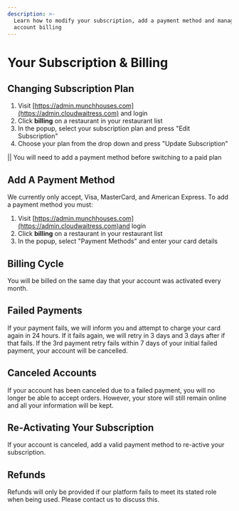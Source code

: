 ```yaml
---
description: >-
  Learn how to modify your subscription, add a payment method and manage your
  account billing
---
```


# Your Subscription & Billing

## Changing Subscription Plan

1. Visit [https://admin.munchhouses.com](https://admin.cloudwaitress.com) and login
2. Click **billing** on a restaurant in your restaurant list
3. In the popup, select your subscription plan and press "Edit Subscription"
4. Choose your plan from the drop down and press "Update Subscription"

\|\| You will need to add a payment method before switching to a paid plan

## Add A Payment Method

We currently only accept, Visa, MasterCard, and American Express. To add a payment method you must:

1. Visit [https://admin.munchhouses.com](https://admin.cloudwaitress.com)and login
2. Click **billing** on a restaurant in your restaurant list
3. In the popup, select "Payment Methods" and enter your card details

## Billing Cycle

You will be billed on the same day that your account was activated every month.

## Failed Payments

If your payment fails, we will inform you and attempt to charge your card again in 24 hours. If it fails again, we will retry in 3 days and 3 days after if that fails. If the 3rd payment retry fails within 7 days of your initial failed payment, your account will be cancelled.

## Canceled Accounts

If your account has been canceled due to a failed payment, you will no longer be able to accept orders. However, your store will still remain online and all your information will be kept.

## Re-Activating Your Subscription

If your account is canceled, add a valid payment method to re-active your subscription.

## Refunds

Refunds will only be provided if our platform fails to meet its stated role when being used. Please contact us to discuss this.

